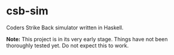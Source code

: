 # csb-sim

Coders Strike Back simulator written in Haskell.

**Note:** This project is in its very early stage. Things have not been thoroughly tested yet. Do not expect this to work.
